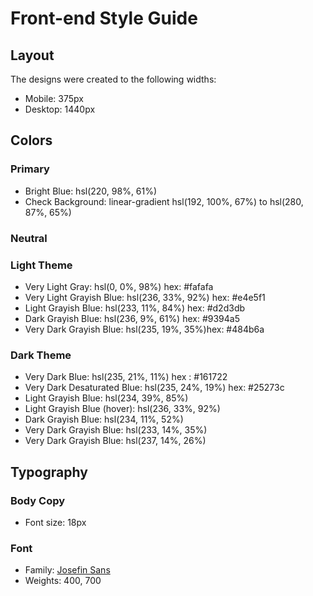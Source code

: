 # Front-end Style Guide

## Layout

The designs were created to the following widths:

- Mobile: 375px
- Desktop: 1440px

## Colors

### Primary

- Bright Blue: hsl(220, 98%, 61%)
- Check Background: linear-gradient hsl(192, 100%, 67%) to hsl(280, 87%, 65%)

### Neutral

### Light Theme

- Very Light Gray: hsl(0, 0%, 98%) hex: 	#fafafa
- Very Light Grayish Blue: hsl(236, 33%, 92%) hex: 	#e4e5f1
- Light Grayish Blue: hsl(233, 11%, 84%) hex: 		#d2d3db
- Dark Grayish Blue: hsl(236, 9%, 61%) hex: 	#9394a5
- Very Dark Grayish Blue: hsl(235, 19%, 35%)hex: 	#484b6a

### Dark Theme

- Very Dark Blue: hsl(235, 21%, 11%) hex : 	#161722
- Very Dark Desaturated Blue: hsl(235, 24%, 19%) hex: 	#25273c
- Light Grayish Blue: hsl(234, 39%, 85%)
- Light Grayish Blue (hover): hsl(236, 33%, 92%)
- Dark Grayish Blue: hsl(234, 11%, 52%)
- Very Dark Grayish Blue: hsl(233, 14%, 35%)
- Very Dark Grayish Blue: hsl(237, 14%, 26%)

## Typography

### Body Copy

- Font size: 18px

### Font

- Family: [Josefin Sans](https://fonts.google.com/specimen/Josefin+Sans)
- Weights: 400, 700
